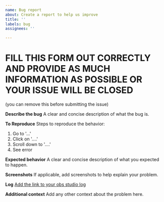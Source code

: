 ```yaml
---
name: Bug report
about: Create a report to help us improve
title: ''
labels: bug
assignees: ''

---
```

# FILL THIS FORM OUT CORRECTLY AND PROVIDE AS MUCH INFORMATION AS POSSIBLE OR YOUR ISSUE WILL BE CLOSED
(you can remove this before submitting the issue)

**Describe the bug**
A clear and concise description of what the bug is.

**To Reproduce**
Steps to reproduce the behavior:
1. Go to '...'
2. Click on '....'
3. Scroll down to '....'
4. See error

**Expected behavior**
A clear and concise description of what you expected to happen.

**Screenshots**
If applicable, add screenshots to help explain your problem.

**Log**
[Add the link to your obs studio log](https://obsproject.com/forum/threads/please-post-a-log-with-your-issue-heres-how.23074/)

**Additional context**
Add any other context about the problem here.
